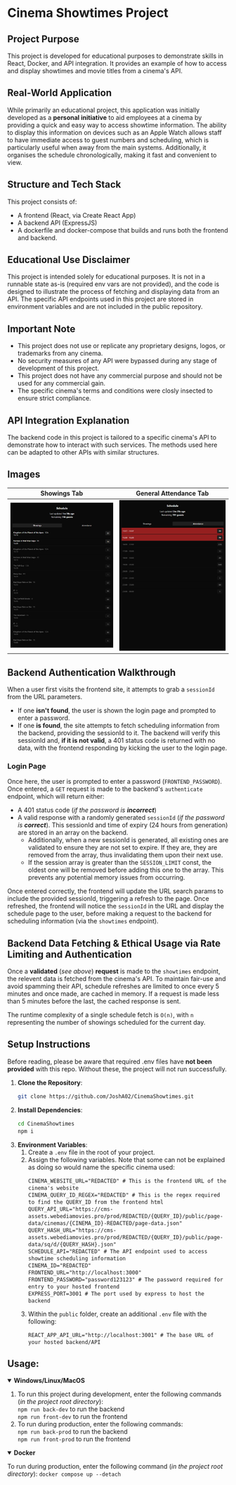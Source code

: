 # Cinema Showtimes Project

## Project Purpose
This project is developed for educational purposes to demonstrate skills in React, Docker, and API integration. It provides an example of how to access and display showtimes and movie titles from a cinema's API.

## Real-World Application
While primarily an educational project, this application was initially developed as a **personal initiative** to aid employees at a cinema by providing a quick and easy way to access showtime information. The ability to display this information on devices such as an Apple Watch allows staff to have immediate access to guest numbers and scheduling, which is particularly useful when away from the main systems. Additionally, it organises the schedule chronologically, making it fast and convenient to view.

## Structure and Tech Stack
This project consists of:
- A frontend (React, via Create React App)
- A backend API (ExpressJS)
- A dockerfile and docker-compose that builds and runs both the frontend and backend.

## Educational Use Disclaimer
This project is intended solely for educational purposes. It is not in a runnable state as-is (required env vars are not provided), and the code is designed to illustrate the process of fetching and displaying data from an API. The specific API endpoints used in this project are stored in environment variables and are not included in the public repository.

## Important Note
- This project does not use or replicate any proprietary designs, logos, or trademarks from any cinema.
- No security measures of any API were bypassed during any stage of development of this project.
- This project does not have any commercial purpose and should not be used for any commercial gain.
- The specific cinema's terms and conditions were closly insected to ensure strict compliance.

## API Integration Explanation
The backend code in this project is tailored to a specific cinema's API to demonstrate how to interact with such services. The methods used here can be adapted to other APIs with similar structures.

## Images
Showings Tab             |  General Attendance Tab
:-------------------------:|:-------------------------:
![A screenshot of the showings tab of the frontend, showing a chronological list of showtimes, including the movie name, rating, time of the showing, and the total number of guests booked for this showing.](/screenshots/frontend-showings.jpg "The showings tab.")  |  ![A screenshot of the attendance tab of the frontend, showing a chronological list of each hour's total number of guests, with the first list item representing the next hour.](/screenshots/frontend-attendance.jpg "The attendance tab.")

## Backend Authentication Walkthrough
When a user first visits the frontend site, it attempts to grab a `sessionId` from the URL parameters.
- If one **isn't found**, the user is shown the login page and prompted to enter a password.
- If one **is found**, the site attempts to fetch scheduling information from the backend, providing the sessionId to it. The backend will verify this sessionId and, **if it is not valid**, a 401 status code is returned with no data, with the frontend responding by kicking the user to the login page.
### Login Page
Once here, the user is prompted to enter a password (`FRONTEND_PASSWORD`). Once entered, a `GET` request is made to the backend's `authenticate` endpoint, which will return either:
- A 401 status code (*if the password is **incorrect***)
- A valid response with a randomly generated `sessionId` (*if the password is **correct***). This sessionId and time of expiry (24 hours from generation) are stored in an array on the backend.
    - Additionally, when a new sessionId is generated, all existing ones are validated to ensure they are not set to expire. If they are, they are removed from the array, thus invalidating them upon their next use.
    - If the session array is greater than the `SESSION_LIMIT` const, the oldest one will be removed before adding this one to the array. This prevents any potential memory issues from occurring.

Once entered correctly, the frontend will update the URL search params to include the provided sessionId, triggering a refresh to the page. Once refreshed, the frontend will notice the `sessionId` in the URL and display the schedule page to the user, before making a request to the backend for scheduling information (via the `showtimes` endpoint).

## Backend Data Fetching & Ethical Usage via Rate Limiting and Authentication
Once a **validated** (*see above*) **request** is made to the `showtimes` endpoint, the relevent data is fetched from the cinema's API. To maintain fair-use and avoid spamming their API, schedule refreshes are limited to once every 5 minutes and once made, are cached in memory. If a request is made less than 5 minutes before the last, the cached response is sent.

The runtime complexity of a single schedule fetch is `O(n)`, with `n` representing the number of showings scheduled for the current day.

## Setup Instructions
Before reading, please be aware that required .env files have **not been provided** with this repo. Without these, the project will not run successfully.
1. **Clone the Repository**:
    ```sh
    git clone https://github.com/JoshA02/CinemaShowtimes.git
    ```
2. **Install Dependencies**:
    ```sh
    cd CinemaShowtimes
    npm i
    ```
3. **Environment Variables**:
    1. Create a `.env` file in the root of your project.
    2. Assign the following variables. Note that some can not be explained as doing so would name the specific cinema used:
        ```
        CINEMA_WEBSITE_URL="REDACTED" # This is the frontend URL of the cinema's website
        CINEMA_QUERY_ID_REGEX="REDACTED" # This is the regex required to find the QUERY_ID from the frontend html
        QUERY_API_URL="https://cms-assets.webediamovies.pro/prod/REDACTED/{QUERY_ID}/public/page-data/cinemas/{CINEMA_ID}-REDACTED/page-data.json"
        QUERY_HASH_URL="https://cms-assets.webediamovies.pro/prod/REDACTED/{QUERY_ID}/public/page-data/sq/d/{QUERY_HASH}.json"
        SCHEDULE_API="REDACTED" # The API endpoint used to access showtime scheduling information
        CINEMA_ID="REDACTED"
        FRONTEND_URL="http://localhost:3000"
        FRONTEND_PASSWORD="password123123" # The password required for entry to your hosted frontend
        EXPRESS_PORT=3001 # The port used by express to host the backend
        ```
    3. Within the `public` folder, create an additional `.env` file with the following:
        ```
        REACT_APP_API_URL="http://localhost:3001" # The base URL of your hosted backend/API
        ```

## Usage:
<details open>
<summary><b>Windows/Linux/MacOS</b></summary>

<ol>
    <li>To run this project during development, enter the following commands (<i>in the project root directory</i>):</li>
        <code>npm run back-dev</code> to run the backend<br>
        <code>npm run front-dev</code> to run the frontend
    <li>To run during production, enter the following commands:</li>
        <code>npm run back-prod</code> to run the backend<br>
        <code>npm run front-prod</code> to run the frontend
</ol>

</details>
<details open>
<summary><b>Docker</b></summary>

To run during production, enter the following command (<i>in the project root directory</i>): <code>docker compose up --detach</code>
</details>


<br>
<br>